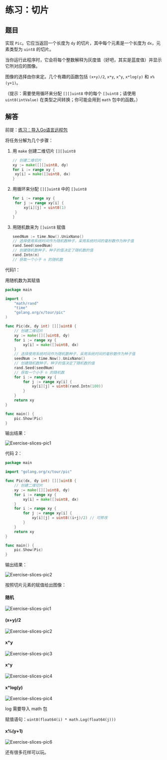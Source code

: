 # 练习：切片

## 题目

实现 `Pic`。它应当返回一个长度为 `dy` 的切片，其中每个元素是一个长度为 `dx`，元素类型为 `uint8` 的切片。

当你运行此程序时，它会将每个整数解释为灰度值（好吧，其实是蓝度值）并显示它所对应的图像。

图像的选择由你来定。几个有趣的函数包括 `(x+y)/2`, `x*y`, `x^y`, `x*log(y)` 和 `x%(y+1)`。

（提示：需要使用循环来分配 `[][]uint8` 中的每个 `[]uint8`；请使用 `uint8(intValue)` 在类型之间转换；你可能会用到 `math` 包中的函数。）

## 解答

前提：[练习：导入Go语言远程包](Go-details/Import-remote-pakcages.md)

将任务分解为几个步骤：

1. 用 `make` 创建二维切片 `[][]uint8`

   ```go
   // 创建二维切片
   xy := make([][]uint8, dy)
   for i := range xy {
   	xy[i] = make([]uint8, dx)
   }
   ```

2. 用循环来分配 `[][]uint8` 中的 `[]uint8`

   ```go
   for i := range xy {
   	for j := range xy[i] {
   		xy[i][j] = uint8(1)
   	}
   }
   ```

3. 用随机数来为 `[]uint8` 赋值

   ```go
   seedNum := time.Now().UnixNano()
   // 选择使用系统时间作为随机数种子，采用系统时间的毫秒数作为种子值
   rand.Seed(seedNum)
   // 创建随机数种子，种子的值决定了随机数的值
   rand.Intn(n)
   // 获取一个小于 n 的随机数
   ```

代码1：

用随机数为其赋值

```go
package main

import (
	"math/rand"
	"time"
	"golang.org/x/tour/pic"
)

func Pic(dx, dy int) [][]uint8 {
	// 创建二维切片
	xy := make([][]uint8, dy)
	for i := range xy {
		xy[i] = make([]uint8, dx)
	}
	// 选择使用系统时间作为随机数种子，采用系统时间的毫秒数作为种子值
	seedNum := time.Now().UnixNano()
	// 创建随机数种子，种子的值决定了随机数的值
	rand.Seed(seedNum)
	// 获取一个小于 n 的随机数
	for i := range xy {
		for j := range xy[i] {
			xy[i][j] = uint8(rand.Intn(100))
		}
	}
	return xy
}

func main() {
	pic.Show(Pic)
}
```

输出结果：

![Exercise-slices-pic1][Exercise-slices-pic1]

代码 2：

```go
package main

import "golang.org/x/tour/pic"

func Pic(dx, dy int) [][]uint8 {
	// 创建二维切片
	xy := make([][]uint8, dy)
	for i := range xy {
		xy[i] = make([]uint8, dx)
	}
	for i := range xy {
		for j := range xy[i] {
			xy[i][j] = uint8((i+j)/2) // 可修改
		}
	}
	return xy
}

func main() {
	pic.Show(Pic)
}
```

输出结果：

![Exercise-slices-pic2][Exercise-slices-pic2]

按照切片元素的赋值给出图像：

<!-- tabs:start -->

#### **随机**

![Exercise-slices-pic1][Exercise-slices-pic1]

#### **(x+y)/2**

![Exercise-slices-pic2][Exercise-slices-pic2]

#### **x*y**

![Exercise-slices-pic3][Exercise-slices-pic3]

#### **x^y**

![Exercise-slices-pic4][Exercise-slices-pic4]

#### **x*log(y)**

![Exercise-slices-pic4][Exercise-slices-pic5]

log 需要导入 math 包

赋值语句：`uint8(float64(i) * math.Log(float64(j)))`

#### **x%(y+1)**

![Exercise-slices-pic6][Exercise-slices-pic6]

<!-- tabs:end -->

还有很多花样可以玩。

<!-- 图片 -->

[Exercise-slices-pic1]:../_images/Exercise-slices-pic1.png
[Exercise-slices-pic2]:../_images/Exercise-slices-pic2.png
[Exercise-slices-pic3]:../_images/Exercise-slices-pic3.png

[Exercise-slices-pic4]:../_images/Exercise-slices-pic4.png

[Exercise-slices-pic5]:../_images/Exercise-slices-pic5.png
[Exercise-slices-pic6]:../_images/Exercise-slices-pic6.png
